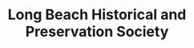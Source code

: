 ---
layout: repo
title: "Long Beach Historical and Preservation Society"
id: 21208
permalink: repos/21208/
---